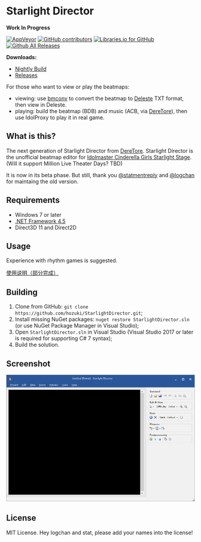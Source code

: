 ﻿# Starlight Director

**Work In Progress**

[![AppVeyor](https://img.shields.io/appveyor/ci/hozuki/starlightdirector.svg)](https://ci.appveyor.com/project/hozuki/starlightdirector)
[![GitHub contributors](https://img.shields.io/github/contributors/hozuki/StarlightDirector.svg)](https://github.com/hozuki/StarlightDirector/graphs/contributors)
[![Libraries.io for GitHub](https://img.shields.io/librariesio/github/hozuki/StarlightDirector.svg)](https://github.com/hozuki/StarlightDirector)
[![Github All Releases](https://img.shields.io/github/downloads/hozuki/StarlightDirector/total.svg)](https://github.com/hozuki/StarlightDirector/releases)

**Downloads:**

- [Nightly Build](https://ci.appveyor.com/api/projects/hozuki/starlightdirector/artifacts/sd-latest.zip)
- [Releases](https://github.com/hozuki/StarlightDirector/releases)

For those who want to view or play the beatmaps:

- viewing: use [bmconv](https://github.com/OpenCGSS/bmconv/releases) to convert the beatmap to [Deleste](https://twitter.com/blueapple25130/status/859560616368812032) TXT format, then view in Deleste.
- playing: build the beatmap (BDB) and music (ACB, via [DereTore](https://github.com/OpenCGSS/DereTore)), then use IdolProxy to play it in real game.

## What is this?

The next generation of Starlight Director from [DereTore](https://github.com/OpenCGSS/DereTore). Starlight Director is the unofficial beatmap
editor for [Idolmaster Cinderella Girls Starlight Stage](http://cinderella.idolmaster.jp/sl-stage/). (Will it support Million Live Theater Days? TBD)

It is now in its beta phase. But still, thank you [@statmentreply](https://github.com/statementreply) and [@logchan](https://github.com/logchan)
for maintaing the old version.

## Requirements

- Windows 7 or later
- [.NET Framework 4.5](https://www.microsoft.com/en-us/download/details.aspx?id=42642)
- Direct3D 11 and Direct2D

##  Usage

Experience with rhythm games is suggested.

[使用说明（部分完成）](StarlightDirector.App/Resources/Docs/Help.md)

## Building

1. Clone from GitHub: `git clone https://github.com/hozuki/StarlightDirector.git`;
2. Install missing NuGet packages: `nuget restore StarlightDirector.sln` (or use NuGet Package Manager in Visual Studio);
3. Open `StarlightDirector.sln` in Visual Studio (Visual Studio 2017 or later is required for supporting C# 7 syntax);
4. Build the solution.

## Screenshot

![Screenshot 2017-06-03](res/images/screenshot.png)

## License

MIT License. Hey logchan and stat, please add your names into the license!
